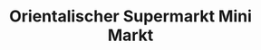 ---
title: "Orientalischer Supermarkt Mini Markt"
url: /paderborn/orientalischer-supermarkt-mini-markt/
shop: Supermarkt
---